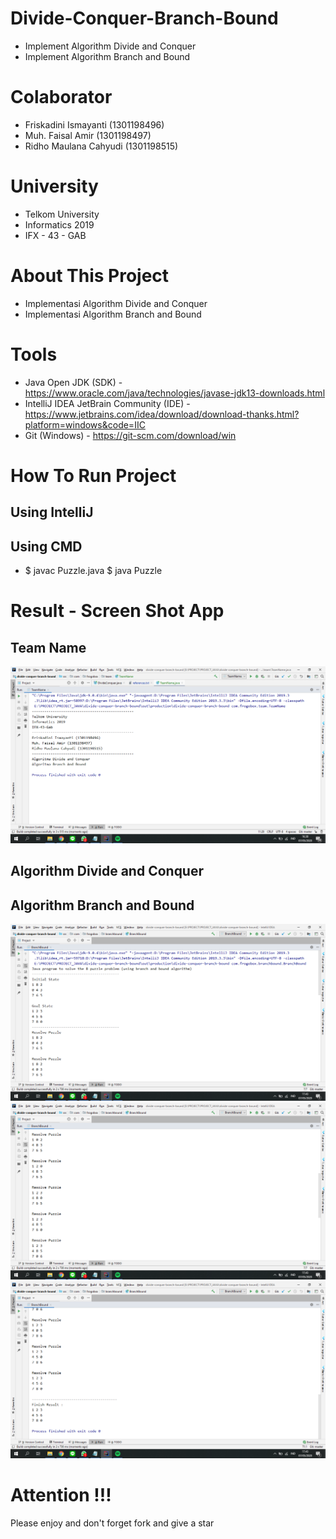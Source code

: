 # Divide-Conquer-Branch-Bound
- Implement Algorithm Divide and Conquer
- Implement Algorithm Branch and Bound

# Colaborator
- Friskadini Ismayanti (1301198496)
- Muh. Faisal Amir  (1301198497)
- Ridho Maulana Cahyudi  (1301198515)

# University
- Telkom University
- Informatics 2019
- IFX - 43 - GAB

# About This Project
- Implementasi Algorithm Divide and Conquer
- Implementasi Algorithm Branch and Bound

# Tools
- Java Open JDK (SDK) - https://www.oracle.com/java/technologies/javase-jdk13-downloads.html
- IntelliJ IDEA JetBrain Community (IDE) - https://www.jetbrains.com/idea/download/download-thanks.html?platform=windows&code=IIC
- Git (Windows) - https://git-scm.com/download/win

# How To Run Project
## Using IntelliJ



## Using CMD
-
    $ javac Puzzle.java
    $ java Puzzle

# Result - Screen Shot App
## Team Name
![ScreenShoot Apps](docs/image/ss_team_name.png?raw=true)

## Algorithm Divide and Conquer

## Algorithm Branch and Bound
![ScreenShoot Apps](docs/image/ss_branchbounch_1.png?raw=true)
![ScreenShoot Apps](docs/image/ss_branchbounch_2.png?raw=true)
![ScreenShoot Apps](docs/image/ss_branchbounch_3.png?raw=true)

# Attention !!!
Please enjoy and don't forget fork and give a star